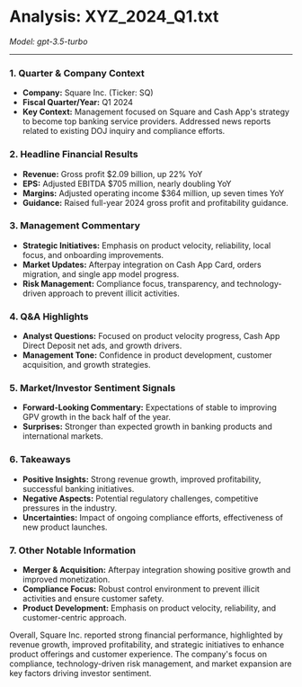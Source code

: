 # Analysis: XYZ_2024_Q1.txt

*Model: gpt-3.5-turbo*

---

### 1. Quarter & Company Context
- **Company:** Square Inc. (Ticker: SQ)
- **Fiscal Quarter/Year:** Q1 2024
- **Key Context:** Management focused on Square and Cash App's strategy to become top banking service providers. Addressed news reports related to existing DOJ inquiry and compliance efforts.

### 2. Headline Financial Results
- **Revenue:** Gross profit $2.09 billion, up 22% YoY
- **EPS:** Adjusted EBITDA $705 million, nearly doubling YoY
- **Margins:** Adjusted operating income $364 million, up seven times YoY
- **Guidance:** Raised full-year 2024 gross profit and profitability guidance.

### 3. Management Commentary
- **Strategic Initiatives:** Emphasis on product velocity, reliability, local focus, and onboarding improvements.
- **Market Updates:** Afterpay integration on Cash App Card, orders migration, and single app model progress.
- **Risk Management:** Compliance focus, transparency, and technology-driven approach to prevent illicit activities.

### 4. Q&A Highlights
- **Analyst Questions:** Focused on product velocity progress, Cash App Direct Deposit net ads, and growth drivers.
- **Management Tone:** Confidence in product development, customer acquisition, and growth strategies.

### 5. Market/Investor Sentiment Signals
- **Forward-Looking Commentary:** Expectations of stable to improving GPV growth in the back half of the year.
- **Surprises:** Stronger than expected growth in banking products and international markets.

### 6. Takeaways
- **Positive Insights:** Strong revenue growth, improved profitability, successful banking initiatives.
- **Negative Aspects:** Potential regulatory challenges, competitive pressures in the industry.
- **Uncertainties:** Impact of ongoing compliance efforts, effectiveness of new product launches.

### 7. Other Notable Information
- **Merger & Acquisition:** Afterpay integration showing positive growth and improved monetization.
- **Compliance Focus:** Robust control environment to prevent illicit activities and ensure customer safety.
- **Product Development:** Emphasis on product velocity, reliability, and customer-centric approach.

Overall, Square Inc. reported strong financial performance, highlighted by revenue growth, improved profitability, and strategic initiatives to enhance product offerings and customer experience. The company's focus on compliance, technology-driven risk management, and market expansion are key factors driving investor sentiment.